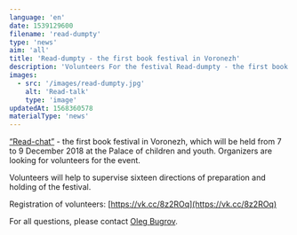 ```yaml
---
language: 'en'
date: 1539129600
filename: 'read-dumpty'
type: 'news'
aim: 'all'
title: 'Read-dumpty - the first book festival in Voronezh'
description: 'Volunteers For the festival Read-dumpty - the first book festival in Voronezh...'
images:
  - src: '/images/read-dumpty.jpg'
    alt: 'Read-talk'
    type: 'image'
updatedAt: 1568360578
materialType: 'news'
---
```

[“Read-chat”](https://vk.com/bookfestvrn) - the first book festival in Voronezh, which will be held from 7 to 9 December 2018 at the Palace of children and youth. Organizers are looking for volunteers for the event.

Volunteers will help to supervise sixteen directions of preparation and holding of the festival.

Registration of volunteers: [https://vk.cc/8z2ROq](https://vk.cc/8z2ROq)

For all questions, please contact [Oleg Bugrov](https://vk.com/oleg_bugrov).
